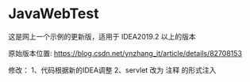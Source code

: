 # JavaWebTest

这是网上一个示例的更新版，适用于 IDEA2019.2 以上的版本

原始版本位置: https://blog.csdn.net/ynzhang_it/article/details/82708153

修改：
1、代码根据新的IDEA调整
2、servlet 改为 注释 的形式注入
